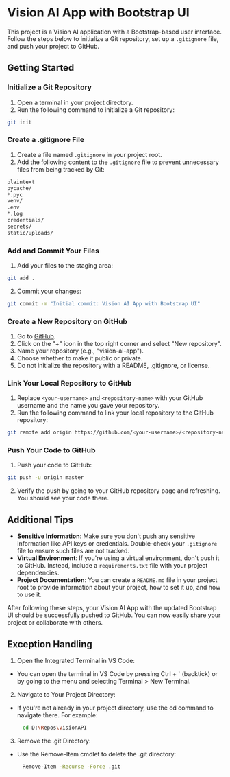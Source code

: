 # Vision AI App with Bootstrap UI

This project is a Vision AI application with a Bootstrap-based user interface. Follow the steps below to initialize a Git repository, set up a `.gitignore` file, and push your project to GitHub.

## Getting Started

### Initialize a Git Repository

1. Open a terminal in your project directory.
2. Run the following command to initialize a Git repository:
```sh
git init
```

### Create a .gitignore File

1. Create a file named `.gitignore` in your project root.
2. Add the following content to the `.gitignore` file to prevent unnecessary files from being tracked by Git:

```sh
plaintext
pycache/
*.pyc
venv/
.env
*.log
credentials/
secrets/
static/uploads/
```


### Add and Commit Your Files

1. Add your files to the staging area:

```sh
git add .
```

2. Commit your changes:

```sh
git commit -m "Initial commit: Vision AI App with Bootstrap UI"
```

### Create a New Repository on GitHub

1. Go to [GitHub](https://github.com/).
2. Click on the "+" icon in the top right corner and select "New repository".
3. Name your repository (e.g., "vision-ai-app").
4. Choose whether to make it public or private.
5. Do not initialize the repository with a README, .gitignore, or license.

### Link Your Local Repository to GitHub

1. Replace `<your-username>` and `<repository-name>` with your GitHub username and the name you gave your repository.
2. Run the following command to link your local repository to the GitHub repository:

```sh
git remote add origin https://github.com/<your-username>/<repository-name>.git
```


### Push Your Code to GitHub

1. Push your code to GitHub:

```sh
git push -u origin master
```

2. Verify the push by going to your GitHub repository page and refreshing. You should see your code there.

## Additional Tips

- **Sensitive Information**: Make sure you don't push any sensitive information like API keys or credentials. Double-check your `.gitignore` file to ensure such files are not tracked.
- **Virtual Environment**: If you're using a virtual environment, don't push it to GitHub. Instead, include a `requirements.txt` file with your project dependencies.
- **Project Documentation**: You can create a `README.md` file in your project root to provide information about your project, how to set it up, and how to use it.

After following these steps, your Vision AI App with the updated Bootstrap UI should be successfully pushed to GitHub. You can now easily share your project or collaborate with others.

## Exception Handling
1. Open the Integrated Terminal in VS Code:
- You can open the terminal in VS Code by pressing Ctrl + ` (backtick) or by going to the menu and selecting Terminal > New Terminal.
2. Navigate to Your Project Directory:
- If you're not already in your project directory, use the cd command to navigate there. For example:
```sh
     cd D:\Repos\VisionAPI
```
3. Remove the .git Directory:
- Use the Remove-Item cmdlet to delete the .git directory:

```sh
     Remove-Item -Recurse -Force .git
```
